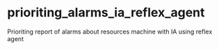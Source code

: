 # prioriting_alarms_ia_reflex_agent
Prioriting report of alarms about resources machine with IA using reflex agent
